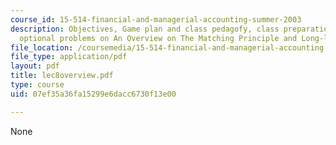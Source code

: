 ```yaml
---
course_id: 15-514-financial-and-managerial-accounting-summer-2003
description: Objectives, Game plan and class pedagofy, class preparation questions,
  optional problems on An Overview on The Matching Principle and Long-lived Assets.
file_location: /coursemedia/15-514-financial-and-managerial-accounting-summer-2003/07ef35a36fa15299e6dacc6730f13e00_lec8overview.pdf
file_type: application/pdf
layout: pdf
title: lec8overview.pdf
type: course
uid: 07ef35a36fa15299e6dacc6730f13e00

---
```

None